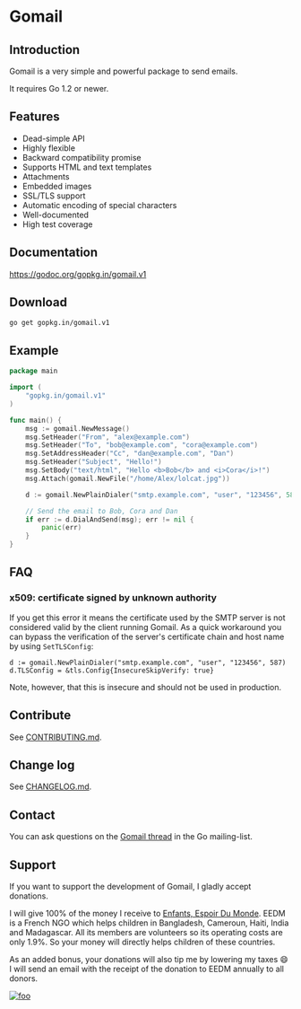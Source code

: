 # Gomail

## Introduction

Gomail is a very simple and powerful package to send emails.

It requires Go 1.2 or newer.


## Features

 * Dead-simple API
 * Highly flexible
 * Backward compatibility promise
 * Supports HTML and text templates
 * Attachments
 * Embedded images
 * SSL/TLS support
 * Automatic encoding of special characters
 * Well-documented
 * High test coverage


## Documentation

https://godoc.org/gopkg.in/gomail.v1


## Download

    go get gopkg.in/gomail.v1


## Example

```go
package main

import (
	"gopkg.in/gomail.v1"
)

func main() {
	msg := gomail.NewMessage()
	msg.SetHeader("From", "alex@example.com")
	msg.SetHeader("To", "bob@example.com", "cora@example.com")
	msg.SetAddressHeader("Cc", "dan@example.com", "Dan")
	msg.SetHeader("Subject", "Hello!")
	msg.SetBody("text/html", "Hello <b>Bob</b> and <i>Cora</i>!")
	msg.Attach(gomail.NewFile("/home/Alex/lolcat.jpg"))

	d := gomail.NewPlainDialer("smtp.example.com", "user", "123456", 587)

	// Send the email to Bob, Cora and Dan
	if err := d.DialAndSend(msg); err != nil {
		panic(err)
	}
}
```


## FAQ

### x509: certificate signed by unknown authority

If you get this error it means the certificate used by the SMTP server is not
considered valid by the client running Gomail. As a quick workaround you can
bypass the verification of the server's certificate chain and host name by using
`SetTLSConfig`:

    d := gomail.NewPlainDialer("smtp.example.com", "user", "123456", 587)
    d.TLSConfig = &tls.Config{InsecureSkipVerify: true}

Note, however, that this is insecure and should not be used in production.


## Contribute

See [CONTRIBUTING.md](CONTRIBUTING.md).


## Change log

See [CHANGELOG.md](CHANGELOG.md).


## Contact

You can ask questions on the [Gomail
thread](https://groups.google.com/d/topic/golang-nuts/ywPpNlmSt6U/discussion)
in the Go mailing-list.


## Support

If you want to support the development of Gomail, I gladly accept donations.

I will give 100% of the money I receive to
[Enfants, Espoir Du Monde](http://www.eedm.fr/).
EEDM is a French NGO which helps children in Bangladesh, Cameroun, Haiti, India
and Madagascar. All its members are volunteers so its operating costs are only
1.9%. So your money will directly helps children of these countries.

As an added bonus, your donations will also tip me by lowering my taxes :smile:
I will send an email with the receipt of the donation to EEDM annually to all
donors.

[![foo](https://www.paypalobjects.com/en_US/i/btn/btn_donate_LG.gif)](https://www.paypal.com/cgi-bin/webscr?cmd=_s-xclick&hosted_button_id=PYQKC7VFVXCFG)
